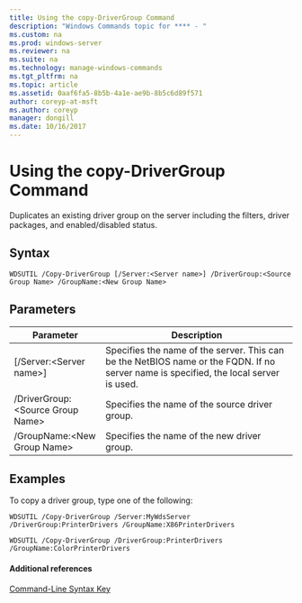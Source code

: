 ```yaml
---
title: Using the copy-DriverGroup Command
description: "Windows Commands topic for **** - "
ms.custom: na
ms.prod: windows-server
ms.reviewer: na
ms.suite: na
ms.technology: manage-windows-commands
ms.tgt_pltfrm: na
ms.topic: article
ms.assetid: 0aaf6fa5-8b5b-4a1e-ae9b-8b5c6d89f571
author: coreyp-at-msft
ms.author: coreyp
manager: dongill
ms.date: 10/16/2017
---
```


# Using the copy-DriverGroup Command



Duplicates an existing driver group on the server including the filters, driver packages, and enabled/disabled status.

## Syntax

```
WDSUTIL /Copy-DriverGroup [/Server:<Server name>] /DriverGroup:<Source Group Name> /GroupName:<New Group Name>
```

## Parameters

|Parameter|Description|
|---------|-----------|
|[/Server:\<Server name>]|Specifies the name of the server. This can be the NetBIOS name or the FQDN. If no server name is specified, the local server is used.|
|/DriverGroup:\<Source Group Name>|Specifies the name of the source driver group.|
|/GroupName:\<New Group Name>|Specifies the name of the new driver group.|

## <a name="BKMK_examples"></a>Examples

To copy a driver group, type one of the following:
```
WDSUTIL /Copy-DriverGroup /Server:MyWdsServer /DriverGroup:PrinterDrivers /GroupName:X86PrinterDrivers
```
```
WDSUTIL /Copy-DriverGroup /DriverGroup:PrinterDrivers /GroupName:ColorPrinterDrivers
```

#### Additional references

[Command-Line Syntax Key](command-line-syntax-key.md)